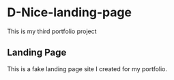 # D-Nice-landing-page
This is my third portfolio project 

## Landing Page
This is a fake landing page site I created for my portfolio. 
